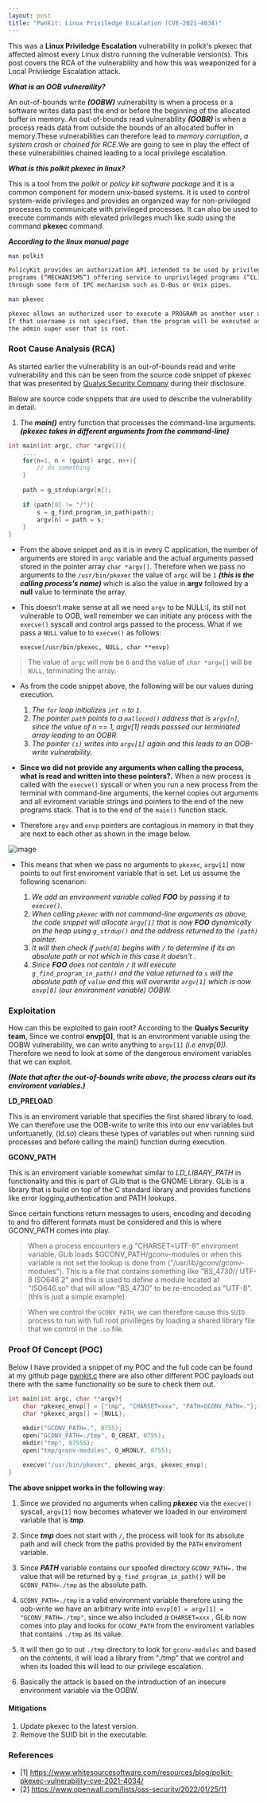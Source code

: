 ```yaml
---
layout: post
title: "Pwnkit: Linux Priviledge Escalation (CVE-2021-4034)"
---
```


This was a **Linux Priviledge Escalation** vulnerability in polkit's pkexec that affected almost every Linux distro running the vulnerable version(s). This post covers the RCA of the vulnerability and how this was weaponized for a Local Priviledge Escalation attack. 

**_What is an OOB vulneraility?_**

An out-of-bounds write **_(OOBW)_** vulnerability is when a process or a software
writes data past the end or before the beginning of the allocated buffer in memory.
An out-of-bounds read vulnerability **_(OOBR)_** is when a process reads data 
from outside the bounds of an allocated buffer in memory.These vulnerabilities can therefore 
lead to _memory corruption_, _a system crash_ or _chained for RCE_.We are going to see in play the 
effect of these vulnerabilities chained leading to a local privilege escalation.

**_What is this polkit pkexec in linux?_**

This is a tool from the _polkit_ or _policy kit software package_ and it 
is a common component for modern unix-based systems. It is used to control
system-wide privileges and provides an organized way for non-privileged
processes to communicate with privileged processes. It can also be used to 
execute commands with elevated privileges much like _sudo_ using the command
__pkexec__ command.

**_According to the linux manual page_**
```bash
man polkit

PolicyKit provides an authorization API intended to be used by privileged 
programs (“MECHANISMS”) offering service to unprivileged programs (“CLIENTS”) 
through some form of IPC mechanism such as D-Bus or Unix pipes.

man pkexec

pkexec allows an authorized user to execute a PROGRAM as another user and 
If that username is not specified, then the program will be executed as 
the admin super user that is root.
```

### Root Cause Analysis (RCA)

As started earlier the vulnerability is an out-of-bounds read and write 
vulnerability and this can be seen from the source code snippet of pkexec 
that was presented by [Qualys Security Company](https://blog.qualys.com/vulnerabilities-threat-research/2022/01/25/pwnkit-local-privilege-escalation-vulnerability-discovered-in-polkits-pkexec-cve-2021-4034) 
during their disclosure.

Below are source code snippets that are used to describe the vulnerability in detail.

1. The *__main()__* entry function that processes the command-line arguments.
*__(pkexec takes in different arguments from the command-line)__*


```c
int main(int argc, char *argv[]){
	....
	for(n=1, n < (guint) argc, n++){
		// do something
	}
	
	path = g_strdup(argv[n]);
	
	if (path[0] != "/"){
		s = g_find_program_in_path(path);
		argv[n] = path = s;
	}
}
```
- From the above snippet and as it is in every C application, the number 
of arguments are stored in `argc` variable and the actual arguments passed stored in the pointer 
array `char *argv[]`. Therefore when we pass no arguments to the `/usr/bin/pkexec` the value
of `argc` will be `1` *__(this is the calling process's name)__* which is also the value in __argv__ followed by a __null__ value to terminate the array.

- This doesn't make sense at all we need `argv` to be NULL:(, its still not vulnerable to OOB, well remember we can 
initiate any process with the `execve()` syscall and control args passed to the process. What if we pass a
`NULL` value to to `execve()` as follows:

	`execve(/usr/bin/pkexec, NULL, char **envp)` 

> The value of `argc` will now be `0` and the value of `char *argv[]` will be `NULL`, terminating
the array.

- As from the code snippet above, the following will be our values during execution.
	1. _The `for` loop initializes `int n` to `1`._
	2. _The pointer `path` points to a `malloced()` address that is `argv[n]`, since the
	value of n == 1, argv[1] reads passsed our terminated array leading to an OOBR._
	3. _The pointer `(s)` writes into `argv[1]` again and this leads 
	to an OOB-write vulnerability._

- __Since we did not provide any arguments when calling the process, what is 
read and written into these pointers?.__ When a new process is called 
with the `execve()` syscall or when you run a new process from the 
terminal with command-line arguments, the kernel copies out arguments 
and all eviroment variable strings and pointers to the end of the new 
programs stack. That is to the end of the `main()` function stack.
- Therefore `argv` and `envp` pointers are contagious in memory in that they 
are next to each other as shown in the image below.

![image](https://www.whitesourcesoftware.com/wp-content/media/2022/01/Screen-Shot-2022-01-27-at-7.59.19-1024x131.png)


- This means that when we pass no arguments to `pkexec`, `argv[1]` now points to 
out first enviroment variable that is set. Let us assume the following
scenarion:

	1. _We add an environment variable called *__FOO__* by passing it to `execve()`._
	2. _When calling `pkexec` with not command-line arguments as above, the code snippet
	will allocate `argv[1]` that is now *__FOO__* dynamically
	on the heap using `g_strdup()` and the address returned to the `(path)` pointer._
	3. _It will then check if `path[0]` begins with `/` to determine if its an absolute path or not
	which in this case it doesn't ._
	4. _Since *__FOO__* does not contain `/` it will execute `g_find_program_in_path()`
	and the value returned to `s` will the absolute path of `value` and this will 
	overwrite `argv[1]` which is now `envp[0]` (our environment variable) OOBW._

### Exploitation

How can this be exploited to gain root? According to the __Qualys Security team__, 
Since we control __envp[0]__, that is an environment variable using the OOBW 
vulnerability, we can write anything to `argv[1]` _(i.e envp[0])_. Therefore we need to 
look at some of the dangerous enviroment variables that we can exploit.

*__(Note that after the out-of-bounds write above, the process clears out its enviroment
variables.)__*

**LD_PRELOAD**

This is an enviroment variable that specifies the first shared library to load. We can 
therefore use the OOB-write to write this into our env variables but unfortuanetly, 
(ld.so) clears these types of variables out when running suid processes and 
before calling the main() function during execution.

**GCONV_PATH**

This is an enviroment variable somewhat similar to *LD_LIBARY_PATH* in functionality 
and this is part of GLib that is the GNOME Library. GLib is a library that is build 
on top of the C standard library and provides functions like error logging,authentication
and PATH lookups.

Since certain functions return messages to users, encoding
and decoding to and fro different formats must be considered and this 
is where GCONV_PATH comes into play.

> When a process encounters e.g "CHARSET=UTF-8" enviroment variable, GLib 
loads $GCONV_PATH/gconv-modules or when this variable is not set the lookup 
is done from ("/usr/lib/gconv/gconv-modules"). This is a file that contains 
something like "BS_4730// UTF-8 ISO646 2" and this is used to define a module located at
"ISO646.so" that will allow "BS_4730" to be re-encoded as "UTF-8". (this is 
just a simple example).

> When we control the `GCONV_PATH`, we can therefore cause this 
`SUID` process to run with full root privilleges by loading a shared library file that we
control in the `.so` file.

### Proof Of Concept (POC)

Below I have provided a snippet of my POC and the full code can 
be found at my github page [pwnkit.c](https://github.com/mutur4/Hacking-Scripts/tree/main/CVE-2021-4034) 
there are also other different POC payloads out there with the same functionality so 
be sure to check them out.

```c
int main(int argc, char **argv){
	char *pkexec_envp[] = {"tmp", "CHARSET=xxx", "PATH=GCONV_PATH=."};
	char *pkexec_args[] = {NULL};
	
	mkdir("GCONV_PATH=.", 0755);
	open("GCONV_PATH=./tmp", O_CREAT, 0755);
	mkdir("tmp", 07555);
	open("tmp/gconv-modules", O_WRONLY, 0755);

	execve("/usr/bin/pkexec", pkexec_args, pkexec_envp);
}
```

__The above snippet works in the following way__:

1. Since we provided no arguments when calling *__pkexec__* via the `execve()` syscall, 
`argv[1]` now becomes whatever we loaded in our enviroment variable that is *__tmp__*.

2. Since *__tmp__* does not start with `/`, the process will look for its absolute
path and will check from the paths provided by the `PATH` enviroment variable.

3. Since *__PATH__* variable contains our spoofed directory `GCONV_PATH=.` the 
value that will be returned by `g_find_program_in_path()` will be `GCONV_PATH=./tmp` 
as the absolute path.

4. `GCONV_PATH=./tmp` is a valid environment variable therefore using the 
oob-write we have an arbitrary write into `envp[0] = argv[1] = "GCONV_PATH=./tmp"`, since we also 
included a `CHARSET=xxx` , GLib now comes into play and looks for `GCONV_PATH` 
from the enviroment variables that contains `./tmp` as its value.
	
5. It will then go to out `./tmp` directory to look for `gconv-modules` and based on the contents, it will load a library from "./tmp" that we control and 
when its loaded this will lead to our privilege escalation. 
6. Basically the attack is based on the introduction of an insecure environment variable via the OOBW.

#### Mitigations

1. Update pkexec to the latest version.
2. Remove the SUID bit in the executable.


### References

- [1] https://www.whitesourcesoftware.com/resources/blog/polkit-pkexec-vulnerability-cve-2021-4034/
- [2] https://www.openwall.com/lists/oss-security/2022/01/25/11

